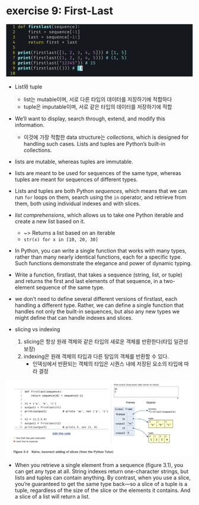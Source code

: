 # exercise 9: First-Last

![image-20241010172605062](images/image-20241010172605062.png)

- List와 tuple
  - list는 mutable이며, 서로 다른 타입의 데이터를 저장하기에 적합하다
  - tuple은 imputable이며, 서로 같은 타입의 데이터를 저장하기에 적합
- We’ll want to display, search through, extend, and modify this information.
  - 이것에 가장 적합한 data structure는 *collections*, which is designed for handling such cases. Lists and tuples are Python’s built-in collections.
- lists are mutable, whereas tuples are immutable.
- lists are meant to be used for sequences of the same type, whereas tuples are meant for sequences of different types.
- Lists and tuples are both Python *sequences*, which means that we can run `for` loops on them, search using the `in` operator, and retrieve from them, both using individual indexes and with slices.
- *list comprehensions*, which allows us to take one Python iterable and create a new list based on it.
  - ~> Returns a list based on an iterable
  - `str(x) for x in [10, 20, 30]`
- In Python, you can write a single function that works with many types, rather than many nearly identical functions, each for a specific type. Such functions demonstrate the elegance and power of dynamic typing.
- Write a function, firstlast, that takes a sequence (string, list, or tuple) and returns the first and last elements of that sequence, in a two-element sequence of the same type.

- we don’t need to define several different versions of firstlast, each handling a different type. Rather, we can define a single function that handles not only the built-in sequences, but also any new types we might define that can handle indexes and slices.
- slicing vs indexing
  1. slicing은 항상 원래 객체와 같은 타입의 새로운 객체를 반환한다(타입 일관성 보장)
  2. indexing은 원래 객체의 타입과 다른 탕입의 객체를 반환할 수 있다.
     - 인덱싱에서 반환되는 객체의 타입은 시퀀스 내에 저장된 요소의 타입에 따라 결정

![image-20241010153217515](images/image-20241010153217515.png)

- When you retrieve a single element from a sequence (figure 3.1), you can get any type at all. String indexes return one-character strings, but lists and tuples can contain anything. By contrast, when you use a slice, you’re guaranteed to get the same type back—so a slice of a tuple is a tuple, regardless of the size of the slice or the elements it contains. And a slice of a list will return a list.

